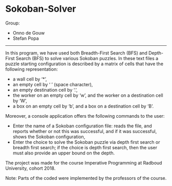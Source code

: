 # Sokoban-Solver

Group:
- Onno de Gouw
- Stefan Popa

---------------------------------------------------------------------

In this program, we have used both Breadth-First Search (BFS) and Depth-First Search (BFS) to solve various Sokoban puzzles. In these text files a puzzle starting configuration is described by a matrix of cells that have the following representation:
- a wall cell by ‘*’,
- an empty cell by ‘ ’ (space character),
- an empty destination cell by ‘.’,
- the worker on an empty cell by ‘w’, and the worker on a destination cell by ‘W’,
- a box on an empty cell by ‘b’, and a box on a destination cell by ‘B’.

Moreover, a console application offers the following commands to the user:
- Enter the name of a Sokoban configuration file: reads the file, and reports whether or not this was successful, and if it was successful, shows the Sokoban configuration,
- Enter the choice to solve the Sokoban puzzle via depth first search or breadth first search; if the choice is depth first search, then the user must also provide an upper bound on the depth.

The project was made for the course Imperative Programming at Radboud University, cohort 2018.

Note: Parts of the coded were implemented by the professors of the course.
